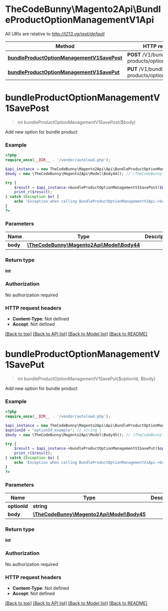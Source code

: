 # TheCodeBunny\Magento2Api\BundleProductOptionManagementV1Api

All URIs are relative to *http://t213.vg/rest/default*

Method | HTTP request | Description
------------- | ------------- | -------------
[**bundleProductOptionManagementV1SavePost**](BundleProductOptionManagementV1Api.md#bundleProductOptionManagementV1SavePost) | **POST** /V1/bundle-products/options/add | 
[**bundleProductOptionManagementV1SavePut**](BundleProductOptionManagementV1Api.md#bundleProductOptionManagementV1SavePut) | **PUT** /V1/bundle-products/options/{optionId} | 


# **bundleProductOptionManagementV1SavePost**
> int bundleProductOptionManagementV1SavePost($body)



Add new option for bundle product

### Example
```php
<?php
require_once(__DIR__ . '/vendor/autoload.php');

$api_instance = new TheCodeBunny\Magento2Api\Api\BundleProductOptionManagementV1Api();
$body = new \TheCodeBunny\Magento2Api\Model\Body44(); // \TheCodeBunny\Magento2Api\Model\Body44 | 

try {
    $result = $api_instance->bundleProductOptionManagementV1SavePost($body);
    print_r($result);
} catch (Exception $e) {
    echo 'Exception when calling BundleProductOptionManagementV1Api->bundleProductOptionManagementV1SavePost: ', $e->getMessage(), PHP_EOL;
}
?>
```

### Parameters

Name | Type | Description  | Notes
------------- | ------------- | ------------- | -------------
 **body** | [**\TheCodeBunny\Magento2Api\Model\Body44**](../Model/\TheCodeBunny\Magento2Api\Model\Body44.md)|  | [optional]

### Return type

**int**

### Authorization

No authorization required

### HTTP request headers

 - **Content-Type**: Not defined
 - **Accept**: Not defined

[[Back to top]](#) [[Back to API list]](../../README.md#documentation-for-api-endpoints) [[Back to Model list]](../../README.md#documentation-for-models) [[Back to README]](../../README.md)

# **bundleProductOptionManagementV1SavePut**
> int bundleProductOptionManagementV1SavePut($optionId, $body)



Add new option for bundle product

### Example
```php
<?php
require_once(__DIR__ . '/vendor/autoload.php');

$api_instance = new TheCodeBunny\Magento2Api\Api\BundleProductOptionManagementV1Api();
$optionId = "optionId_example"; // string | 
$body = new \TheCodeBunny\Magento2Api\Model\Body45(); // \TheCodeBunny\Magento2Api\Model\Body45 | 

try {
    $result = $api_instance->bundleProductOptionManagementV1SavePut($optionId, $body);
    print_r($result);
} catch (Exception $e) {
    echo 'Exception when calling BundleProductOptionManagementV1Api->bundleProductOptionManagementV1SavePut: ', $e->getMessage(), PHP_EOL;
}
?>
```

### Parameters

Name | Type | Description  | Notes
------------- | ------------- | ------------- | -------------
 **optionId** | **string**|  |
 **body** | [**\TheCodeBunny\Magento2Api\Model\Body45**](../Model/\TheCodeBunny\Magento2Api\Model\Body45.md)|  | [optional]

### Return type

**int**

### Authorization

No authorization required

### HTTP request headers

 - **Content-Type**: Not defined
 - **Accept**: Not defined

[[Back to top]](#) [[Back to API list]](../../README.md#documentation-for-api-endpoints) [[Back to Model list]](../../README.md#documentation-for-models) [[Back to README]](../../README.md)

